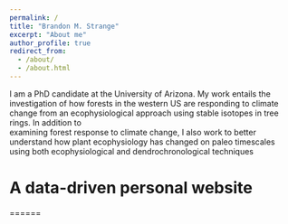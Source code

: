 ```yaml
---
permalink: /
title: "Brandon M. Strange"
excerpt: "About me"
author_profile: true
redirect_from: 
  - /about/
  - /about.html
---
```


I am a PhD candidate at the University of Arizona. My work entails the investigation of how forests in the western US are responding to climate change from an ecophysiological approach using stable isotopes in tree rings. In addition to \
examining forest response to climate change, I also work to better understand how plant ecophysiology has changed on paleo timescales using both ecophysiological and dendrochronological techniques

# A data-driven personal website
======


